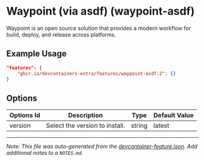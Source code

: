 
# Waypoint (via asdf) (waypoint-asdf)

Waypoint is an open source solution that provides a modern workflow for build, deploy, and release across platforms.

## Example Usage

```json
"features": {
    "ghcr.io/devcontainers-extra/features/waypoint-asdf:2": {}
}
```

## Options

| Options Id | Description | Type | Default Value |
|-----|-----|-----|-----|
| version | Select the version to install. | string | latest |



---

_Note: This file was auto-generated from the [devcontainer-feature.json](devcontainer-feature.json).  Add additional notes to a `NOTES.md`._
